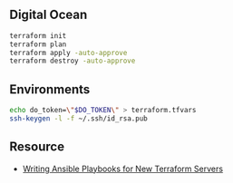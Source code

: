 ## Digital Ocean

```bash
terraform init
terraform plan
terraform apply -auto-approve
terraform destroy -auto-approve
```

## Environments

```bash
echo do_token=\"$DO_TOKEN\" > terraform.tfvars
ssh-keygen -l -f ~/.ssh/id_rsa.pub
```

## Resource

- [Writing Ansible Playbooks for New Terraform Servers](https://victorops.com/blog/writing-ansible-playbooks-for-new-terraform-servers?utm_medium=social&utm_source=twitter&utm_campaign=social-t-global-us-en-2020-q4-evgrn-engbl&utm_content=twittercard#subscriptionModal)